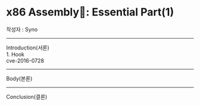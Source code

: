 # x86 Assembly🤖: Essential Part(1)
작성자 : Syno

<hr>

Introduction(서론)     
	1. Hook     
	cve-2016-0728
	
<hr>

Body(본론)

<hr>

Conclusion(결론)
